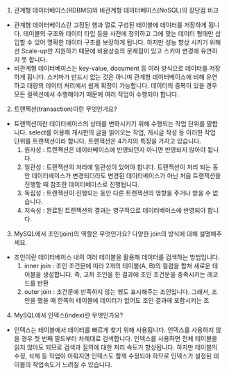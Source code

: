 1. 관계형 데이터베이스(RDBMS)와 비관계형 데이터베이스(NoSQL)의 장단점 비교

 - 관계형 데이터베이스란 고정된 행과 열로 구성된 테이블에 데이터를 저장하게 됩니다. 테이블의 구조와 데이터 타입 등을 사전에 정의하고 그에 맞는 데이터 형태만 삽입할 수 있어 명확한 데이터 구조를 보장하게 됩니다. 하지만 성능 향상 시키기 위해선 Scale-up만 지원하기 때문에 비용상승의 문제점이 있고 스키마 변경에 유연하지 못 합니다.
 - 비관계형 데이터베이스는 key-value, document 등 여러 방식으로 데이터를 저장하게 됩니다. 스키마가 반드시 없는 것은 아니며 관계형 데이터베이스에 비해 유연하고 대량의 데이터 처리에서 쉽게 확장이 가능합니다. 데이터의 중복이 있을 경우 모든 컬렉션에서 수행해야기 때문에 여러 작업이 수행되야 합니다.

2. 트랜잭션(transaction)이란 무엇인가요?

- 트랜잭션이란 데이터베이스의 상태를 변화시키기 위해 수행되는 작업 단위를 말합니다. select를 이용해 게시판의 글을 읽어오는 작업, 게시글 작성 등 이러한 작업 단위를 트랜잭션이라 합니다. 트랜잭션은 4가지의 특징을 가지고 있습니다.
  1) 원자성 : 트랜잭션은 데이터베이스에 반영되던지 아니면 반영되지 않아야 됩니다. 
  2) 일관성 : 트랜잭션의 처리에 일관성이 있어야 합니다. 트랜잭션이 처리 되는 동안 데이터베이스가 변경되더라도 변경된 데이터베이스가 아닌 처음 트랜잭션을 진행할 때 참조한 데이터베이스로 진행됩니다.
  3) 독립성 : 트랜잭션이 진행되는 동안 다른 트랜잭션의 영향을 주거나 받을 수 없습니다.
  4) 지속성 : 완료된 트랜잭션의 결과는 영구적으로 데이터베이스에 반영되야 합니다.

3. MySQL에서 조인(join)의 역할은 무엇인가요? 다양한 join의 방식에 대해 설명해주세요.

- 조인이란 데이터베이스 내의 여러 테이블을 활용해 데이터를 검색하는 방법입니다. 
  1. inner join : 조인 조건문에 따라 2개의 테이블(A, B)의 컬럼을 합쳐 새로운 테이블을 생성합니다. 즉, 교차 조인을 한 결과에 조인 조건문을 충족시키는 레코드를 반환
  2. outer join : 조건문에 만족하지 않는 행도 표시해주는 조인입니다. 그래서, 조인을 했을 때 한쪽의 테이블에 데이터가 없어도 조인 결과에 포함시키는 조

4. MySQL에서 인덱스(index)란 무엇인가요?

- 인덱스는 테이블에서 데이터를 빠르게 찾기 위해 사용됩니다. 인덱스를 사용하지 않을 경우 첫 번째 필드부터 차례대로 검색합니다. 인덱스를 사용하면 전체 테이블을 읽지 않아도 되므로 검색과 질의에 대한 처리 속도가 향상됩니다. 하지만 테이블의 수정, 삭제 등 작업이 이뤄지면 인덱스도 함께 수정되야 하므로 인덱스가 설정된 테이블의 작업속도가 느려질 수 있습니다.
